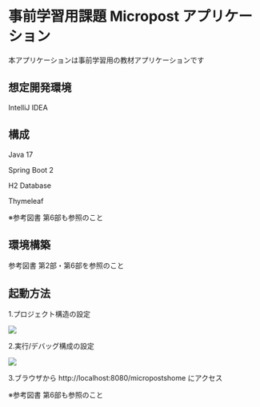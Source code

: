 # 事前学習用課題 Micropost アプリケーション
本アプリケーションは事前学習用の教材アプリケーションです
 
## 想定開発環境
IntelliJ IDEA

## 構成
Java 17

Spring Boot 2

H2 Database

Thymeleaf

※参考図書 第6部も参照のこと

## 環境構築
参考図書 第2部・第6部を参照のこと
 
## 起動方法
1.プロジェクト構造の設定

<img src="images/projectstructure.png">

2.実行/デバッグ構成の設定

<img src="images/runconfigration.png">

3.ブラウザから http://localhost:8080/micropostshome にアクセス

※参考図書 第6部も参照のこと
